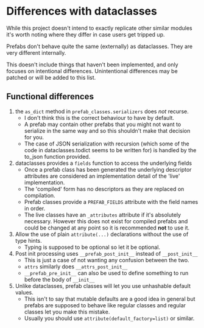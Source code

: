 # Differences with dataclasses #

While this project doesn't intend to exactly replicate other similar
modules it's worth noting where they differ in case users get tripped up.

Prefabs don't behave quite the same (externally) as dataclasses. They are
very different internally.

This doesn't include things that haven't been implemented, and only focuses
on intentional differences. Unintentional differences may be patched
or will be added to this list.

## Functional differences ##
1. the `as_dict` method in `prefab_classes.serializers` does *not* recurse.
    * I don't think this is the correct behaviour to have by default.
    * A prefab may contain other prefabs that you might not want to serialize
      in the same way and so this shouldn't make that decision for you.
    * The case of JSON serialization with recursion (which some of the code in 
      dataclasses.todict seems to be written for) is handled by the to_json
      function provided.
2. dataclasses provides a `fields` function to access the underlying fields
    * Once a prefab class has been generated the underlying descriptor attributes
      are considered an implementation detail of the 'live' implementation.
    * The 'compiled' form has no descriptors as they are replaced on compilation.
    * Prefab classes provide a `PREFAB_FIELDS` attribute with the field names
      in order.
    * The live classes have an `_attributes` attribute if it's absolutely
      necessary. However this does not exist for compiled prefabs and could
      be changed at any point so it is recommended **not** to use it.
3. Allow the use of plain `attribute(...)` declarations without the use of
   type hints.
    * Typing is supposed to be optional so let it be optional.
4. Post init processing uses `__prefab_post_init__` instead of `__post_init__`
    * This is just a case of not wanting any confusion between the two.
    * `attrs` similarly does `__attrs_post_init__`
    * `__prefab_pre_init__` can also be used to define something to run
      before the body of `__init__`
5. Unlike dataclasses, prefab classes will let you use unhashable default
   values.
    * This isn't to say that mutable defaults are a good idea in general but
      prefabs are supposed to behave like regular classes and regular classes
      let you make this mistake.
    * Usually you should use `attribute(default_factory=list)` or similar.
